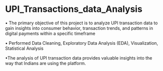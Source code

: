 # UPI_Transactions_data_Analysis
• The primary objective of this project is to analyze UPI transaction data to gain insights into consumer behavior, transaction trends, and patterns in digital payments within a specific timeframe 

• Performed Data Cleaning, Exploratory Data Analysis (EDA), Visualization, Statistical Analysis 


•The analysis of UPI transaction data provides valuable insights into the way that Indians are using the platform.
